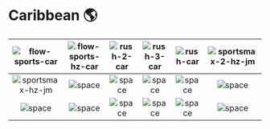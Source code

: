 # Caribbean 🌎

| ![flow-sports-car] | ![flow-sports-hz-car] | ![rush-2-car] | ![rush-3-car] | ![rush-car] | ![sportsmax-2-hz-jm] |
|:---:|:---:|:---:|:---:|:---:|:---:|
| ![sportsmax-hz-jm] | ![space] | ![space] | ![space] | ![space] | ![space] |
| ![space]| ![space]| ![space]| ![space]| ![space]| ![space]|


[flow-sports-car]:flow-sports-car.png
[flow-sports-hz-car]:flow-sports-hz-car.png
[rush-2-car]:rush-2-car.png
[rush-3-car]:rush-3-car.png
[rush-car]:rush-car.png
[sportsmax-2-hz-jm]:jamaica/sportsmax-2-hz-jm.png
[sportsmax-hz-jm]:jamaica/sportsmax-hz-jm.png

[space]:../../misc/space-1500.png "Space"

